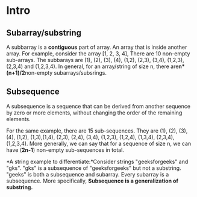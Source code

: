 # Intro

## Subarray/substring

A subbarray is a **contiguous** part of array. An array that is inside another array. For example, consider the array [1, 2, 3, 4], There are 10 non-empty sub-arrays. The subbarays are (1), (2), (3), (4), (1,2), (2,3), (3,4), (1,2,3), (2,3,4) and (1,2,3,4). In general, for an array/string of size n, there are**n*(n+1)/2**non-empty subarrays/subsrings.

## Subsequence

A subsequence is a sequence that can be derived from another sequence by zero or more elements, without changing the order of the remaining elements.

For the same example, there are 15 sub-sequences. They are (1), (2), (3), (4), (1,2), (1,3),(1,4), (2,3), (2,4), (3,4), (1,2,3), (1,2,4), (1,3,4), (2,3,4), (1,2,3,4). More generally, we can say that for a sequence of size n, we can have (**2n-1**) non-empty sub-sequences in total.

*A string example to differentiate:*Consider strings "geeksforgeeks" and "gks". "gks" is a subsequence of "geeksforgeeks" but not a substring. "geeks" is both a subsequence and subarray. Every subarray is a subsequence. More specifically, **Subsequence is a generalization of substring.**
